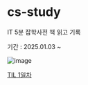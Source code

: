 # cs-study
IT 5분 잡학사전 책 읽고 기록

기간 : 2025.01.03 ~ 

![image](https://github.com/user-attachments/assets/ee9e0364-506f-4c9e-a13b-34c52f84b4ce)

[TIL 1일차](TIL1.md)
